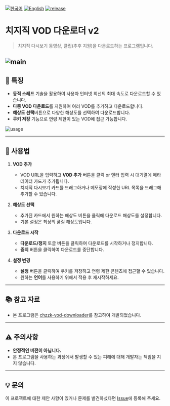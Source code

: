 
[![한국어](https://img.shields.io/badge/한국어-클릭-yellow?style=flat-square)](README.md)
[![English](https://img.shields.io/badge/English-Click-yellow?style=flat-square)](README-en.md)
[![release](https://img.shields.io/github/v/release/honey720/chzzk-vod-downloader-v2?style=flat-square)](https://github.com/honey720/chzzk-vod-downloader-v2/releases)


# 치지직 VOD 다운로더 v2

> 치지직 다시보기 동영상, 클립(추후 지원)을 다운로드하는 프로그램입니다.

![main](https://github.com/user-attachments/assets/ae01a231-e3d0-425c-a76f-0042d49a2a8b)
---

## 📌 특징

- **동적 스레드** 기술을 활용하여 사용자 인터넷 회선의 최대 속도로 다운로드할 수 있습니다.
- **다중 VOD 다운로드**를 지원하여 여러 VOD를 추가하고 다운로드합니다.
- **해상도 선택**버튼으로 다양한 해상도를 선택하여 다운로드합니다.
- **쿠키 저장** 기능으로 연령 제한이 있는 VOD에 접근 가능합니다.

![usage](https://github.com/user-attachments/assets/857b3cfc-dbb1-4e5b-a6f8-027eb48f2e35)

---

## 🚀 사용법

1. **VOD 추가**
   - VOD URL을 입력하고 **VOD 추가** 버튼을 클릭 or 엔터 입력 시 대기열에 메타데이터 카드가 추가됩니다.
   - 치지직 다시보기 카드를 드래그하거나 메모장에 작성한 URL 목록을 드래그해 추가할 수 있습니다.

2. **해상도 선택**
   - 추가된 카드에서 원하는 해상도 버튼을 클릭해 다운로드 해상도를 설정합니다.
   - 기본 설정은 최상의 품질 해상도입니다.

3. **다운로드 시작**
   - **다운로드/정지** 토글 버튼을 클릭하여 다운로드를 시작하거나 정지합니다.
   - **중지** 버튼을 클릭하여 다운로드를 중단합니다.

4. **설정 변경**
   - **설정** 버튼을 클릭하여 쿠키를 저장하고 연령 제한 콘텐츠에 접근할 수 있습니다.
   - 원하는 **언어**를 사용하기 위해서 적용 후 재시작하세요.

---

## 📚 참고 자료
- 본 프로그램은 [chzzk-vod-downloader](https://github.com/24802/chzzk-vod-downloader)를 참고하여 개발되었습니다.

---

## ⚠ 주의사항
- **안정적인 버전이 아닙니다.**
- 본 프로그램을 사용하는 과정에서 발생할 수 있는 피해에 대해 개발자는 책임을 지지 않습니다.

---

## 💡 문의
이 프로젝트에 대한 제안 사항이 있거나 문제를 발견하셨다면 [Issue](https://github.com/honey720/chzzk-vod-downloader-v2/issues)에 등록해 주세요.
